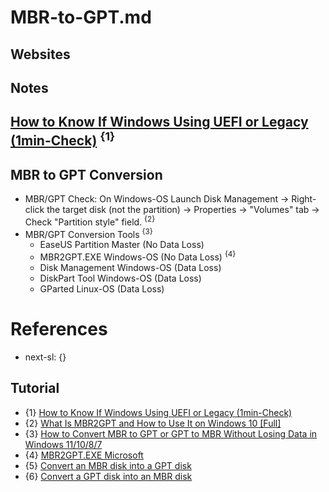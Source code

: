 # MBR-to-GPT.md

## Websites

## Notes

## [How to Know If Windows Using UEFI or Legacy (1min-Check)](https://www.easeus.com/partition-master/how-to-know-if-windows-using-uefi-or-legacy.html) <sup>{1}</sup>

## MBR to GPT Conversion

* MBR/GPT Check: On Windows-OS Launch Disk Management -> Right-click the target disk (not the partition) -> Properties -> "Volumes" tab -> Check "Partition style" field. <sup>{2}</sup>
* MBR/GPT Conversion Tools <sup>{3}</sup>
  * EaseUS Partition Master (No Data Loss)
  * MBR2GPT.EXE Windows-OS (No Data Loss) <sup>{4}</sup>
  * Disk Management Windows-OS (Data Loss)
  * DiskPart Tool Windows-OS (Data Loss)
  * GParted Linux-OS (Data Loss)

# References

* next-sl: {}

## Tutorial
  
* {1} [How to Know If Windows Using UEFI or Legacy (1min-Check)](https://www.easeus.com/partition-master/how-to-know-if-windows-using-uefi-or-legacy.html)
* {2} [What Is MBR2GPT and How to Use It on Windows 10 [Full]](https://www.easeus.com/computer-instruction/what-is-mbr2gpt.html)
* {3} [How to Convert MBR to GPT or GPT to MBR Without Losing Data in Windows 11/10/8/7](https://www.easeus.com/partition-manager-software/convert-mbr-to-gpt-gpt-to-mbr-using-cmd-without-losing-data.html)
* {4} [MBR2GPT.EXE Microsoft](https://learn.microsoft.com/en-us/windows/deployment/mbr-to-gpt)
* {5} [Convert an MBR disk into a GPT disk](https://learn.microsoft.com/en-us/windows-server/storage/disk-management/change-an-mbr-disk-into-a-gpt-disk?source=recommendations)
* {6} [Convert a GPT disk into an MBR disk](https://learn.microsoft.com/en-us/windows-server/storage/disk-management/change-a-gpt-disk-into-an-mbr-disk?source=recommendations)
